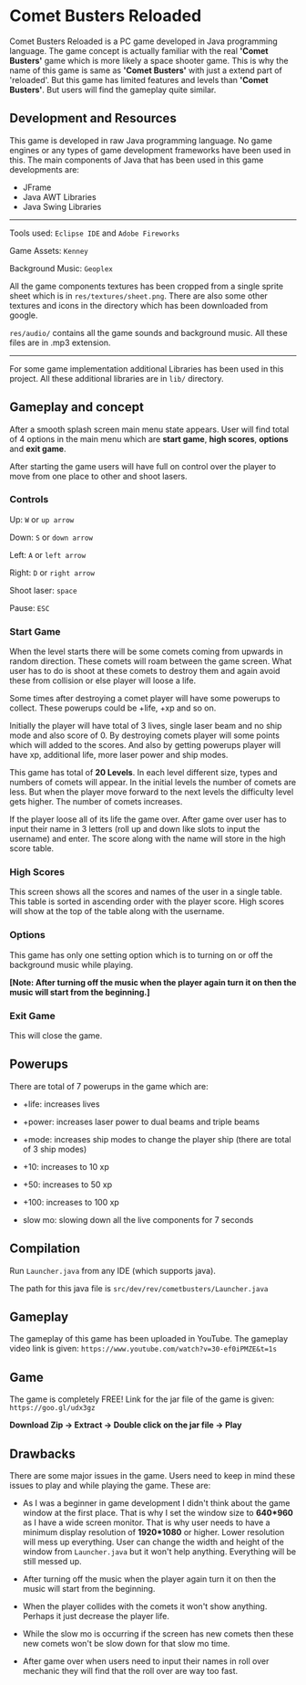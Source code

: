 # Comet Busters Reloaded

Comet Busters Reloaded is a PC game developed in Java programming language. The
game concept is actually familiar with the real **'Comet Busters'** game which
is more likely a space shooter game. This is why the name of this game is same
as **'Comet Busters'** with just a extend part of 'reloaded'. But this game has
limited features and levels than **'Comet Busters'**. But users will find the
gameplay quite similar.

## Development and Resources

This game is developed in raw Java programming language. No game engines or any
types of game development frameworks have been used in this. The main components
of Java that has been used in this game developments are:

* JFrame
* Java AWT Libraries
* Java Swing Libraries

---

Tools used: `Eclipse IDE` and `Adobe Fireworks`

Game Assets: `Kenney`

Background Music: `Geoplex`

All the game components textures has been cropped from a single sprite sheet
which is in `res/textures/sheet.png`. There are also some other textures and
icons in the directory which has been downloaded from google.

`res/audio/` contains all the game sounds and background music. All these files
are in .mp3 extension.

---

For some game implementation additional Libraries has been used in this project.
All these additional libraries are in `lib/` directory.

## Gameplay and concept

After a smooth splash screen main menu state appears. User will find total of
4 options in the main menu which are **start game**, **high scores**,
**options** and **exit game**.

After starting the game users will have full on control over the player to move
from one place to other and shoot lasers.

### Controls

Up: `W` or `up arrow`

Down: `S` or `down arrow`

Left: `A` or `left arrow`

Right: `D` or `right arrow`

Shoot laser: `space`

Pause: `ESC`

### Start Game

When the level starts there will be some comets coming from upwards in random
direction. These comets will roam between the game screen. What user has to do
is shoot at these comets to destroy them and again avoid these from collision
or else player will loose a life.

Some times after destroying a comet player will have some powerups to collect.
These powerups could be +life, +xp and so on.

Initially the player will have total of 3 lives, single laser beam and no ship
mode and also score of 0. By destroying comets player will some points which
will added to the scores. And also by getting powerups player will have xp,
additional life, more laser power and ship modes.

This game has total of **20 Levels**. In each level different size, types and
numbers of comets will appear. In the initial levels the number of comets are
less. But when the player move forward to the next levels the difficulty level
gets higher. The number of comets increases.

If the player loose all of its life the game over. After game over user has to
input their name in 3 letters (roll up and down like slots to input the username)
and enter. The score along with the name will store in the high score table.

### High Scores

This screen shows all the scores and names of the user in a single table. This
table is sorted in ascending order with the player score. High scores will show
at the top of the table along with the username.

### Options

This game has only one setting option which is to turning on or off the
background music while playing.

**[Note: After turning off the music when the player again turn it on then the
music will start from the beginning.]**

### Exit Game

This will close the game.

## Powerups

There are total of 7 powerups in the game which are:

* +life: increases lives

* +power: increases laser power to dual beams and triple beams

* +mode: increases ship modes to change the player ship (there are total of 3
  ship modes)

* +10: increases to 10 xp

* +50: increases to 50 xp

* +100: increases to 100 xp

* slow mo: slowing down all the live components for 7 seconds

## Compilation

Run `Launcher.java` from any IDE (which supports java).

The path for this java file is `src/dev/rev/cometbusters/Launcher.java`

## Gameplay

The gameplay of this game has been uploaded in YouTube. The gameplay video link
is given: `https://www.youtube.com/watch?v=30-ef0iPMZE&t=1s`

## Game

The game is completely FREE! Link for the jar file of the game is given:
`https://goo.gl/udx3gz`

**Download Zip -> Extract -> Double click on the jar file -> Play**

## Drawbacks

There are some major issues in the game. Users need to keep in mind these issues
to play and while playing the game. These are:

* As I was a beginner in game development I didn't think about the game window
at the first place. That is why I set the window size to **640*960** as I have a
wide screen monitor. That is why user needs to have a minimum display resolution
of **1920*1080** or higher. Lower resolution will mess up everything. User can
change the width and height of the window from `Launcher.java` but it won't
help anything. Everything will be still messed up.

* After turning off the music when the player again turn it on then the music
will start from the beginning.

* When the player collides with the comets it won't show anything. Perhaps it
just decrease the player life.

* While the slow mo is occurring if the screen has new comets then these new
comets won't be slow down for that slow mo time.

* After game over when users need to input their names in roll over mechanic
they will find that the roll over are way too fast.
